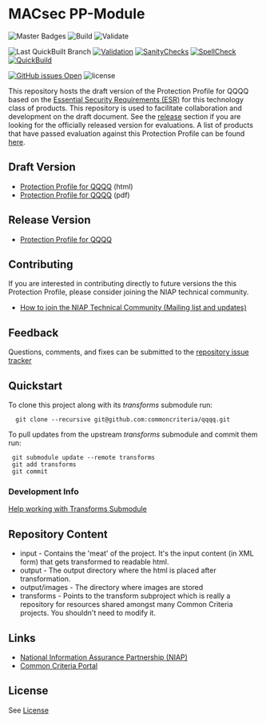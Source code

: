 MACsec PP-Module
===============
![Master Badges](https://img.shields.io/badge/Build-master-black.svg)
![Build](https://github.com/commoncriteria/MACsec/workflows/Build/badge.svg)
![Validate](https://github.com/commoncriteria/MACsec/workflows/Validate/badge.svg)

![Last QuickBuilt Branch](https://raw.githubusercontent.com/commoncriteria/MACsec/gh-pages/build-branch-badge.svg)
[![Validation](https://raw.githubusercontent.com/commoncriteria/MACsec/gh-pages/validation.svg)](https://github.com/commoncriteria/MACsec/blob/gh-pages/ValidationReport.txt)
[![SanityChecks](https://raw.githubusercontent.com/commoncriteria/MACsec/gh-pages/warnings.svg)](https://github.com/commoncriteria/MACsec/blob/gh-pages/SanityChecksOutput.md)
[![SpellCheck](https://raw.githubusercontent.com/commoncriteria/MACsec/gh-pages/spell-badge.svg)](https://github.com/commoncriteria/MACsec/blob/gh-pages/SpellCheckReport.txt)
[![QuickBuild](https://github.com/commoncriteria/MACsec/actions/workflows/quick_build.yml/badge.svg)](https://commoncriteria.github.io/MACsec)


[![GitHub issues Open](https://img.shields.io/github/issues/commoncriteria/MACsec.svg?maxAge=2592000)](https://github.com/commoncriteria/MACsec/issues) 
![license](https://img.shields.io/badge/license-Unlicensed-blue.svg)

This repository hosts the draft version of the Protection Profile for QQQQ based on the 
[Essential Security Requirements (ESR)](https://commoncriteria.github.io/pp/QQQQ/QQQQ-esr.html) for this technology class of 
products. This repository is used to facilitate collaboration and development on the draft document. 
See the [release](#Release-Version) section if you are looking for the officially released version for evaluations. 
A list of products that have passed evaluation against this Protection Profile can be found [here](QQQQ).

## Draft Version

* [Protection Profile for QQQQ](https://commoncriteria.github.io/pp/QQQQ/QQQQ-release.html) (html)
* [Protection Profile for QQQQ](https://commoncriteria.github.io/pp/QQQQ/QQQQ-release.pdf) (pdf)

## Release Version
* [Protection Profile for QQQQ](QQQQ)

## Contributing

If you are interested in contributing directly to future versions the this Protection Profile, please consider joining the NIAP technical community.
* [How to join the NIAP Technical Community (Mailing list and updates)](https://www.niap-ccevs.org/NIAP_Evolution/tech_communities.cfm)

## Feedback

Questions, comments, and fixes can be submitted to the [repository issue tracker](https://github.com/commoncriteria/MACsec/issues)

## Quickstart
To clone this project along with its _transforms_ submodule run:

````
  git clone --recursive git@github.com:commoncriteria/qqqq.git
````
To pull updates from the upstream _transforms_ submodule and commit them run:
````
 git submodule update --remote transforms
 git add transforms
 git commit
````

### Development Info
[Help working with Transforms Submodule](https://github.com/commoncriteria/transforms/wiki/Working-with-Transforms-as-a-Submodule)

## Repository Content
* input - Contains the 'meat' of the project. It's the input content (in XML form) that gets transformed to readable html.
* output - The output directory where the html is placed after transformation.
* output/images - The directory where images are stored
* transforms - Points to the transform subproject which is really a repository for resources shared amongst many Common Criteria projects. You shouldn't need to modify it.

## Links 
* [National Information Assurance Partnership (NIAP)](https://www.niap-ccevs.org/)
* [Common Criteria Portal](https://www.commoncriteriaportal.org/)

## License
See [License](./LICENSE)
